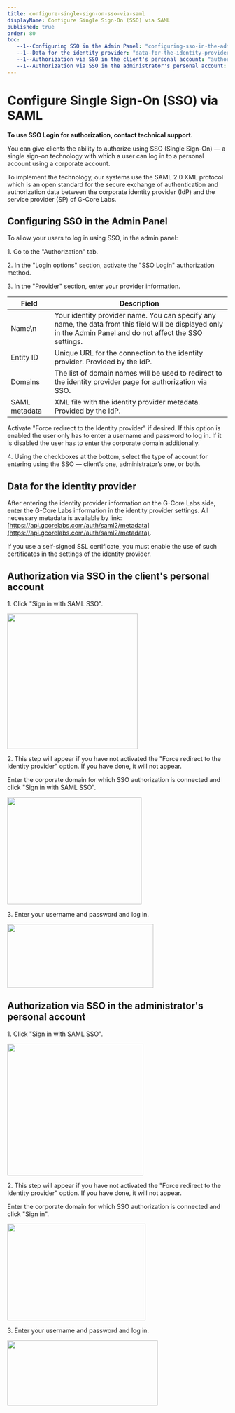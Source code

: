 ```yaml
---
title: configure-single-sign-on-sso-via-saml
displayName: Configure Single Sign-On (SSO) via SAML
published: true
order: 80
toc:
   --1--Configuring SSO in the Admin Panel: "configuring-sso-in-the-admin-panel"
   --1--Data for the identity provider: "data-for-the-identity-provider"
   --1--Authorization via SSO in the client's personal account: "authorization-via-sso-in-the-clients-personal-account"
   --1--Authorization via SSO in the administrator's personal account: "authorization-via-sso-in-the-administrators-personal-account"
---
```


# Configure Single Sign-On (SSO) via SAML

**To use SSO Login for authorization, contact technical support.**   

You can give clients the ability to authorize using SSO (Single Sign-On) — a single sign-on technology with which a user can log in to a personal account using a corporate account.

To implement the technology, our systems use the SAML 2.0 XML protocol which is an open standard for the secure exchange of authentication and authorization data between the corporate identity provider (IdP) and the service provider (SP) of G-Core Labs.

  
  
  

Configuring SSO in the Admin Panel
----------------------------------

[<img title="" src="https://assets.gcore.pro/docs/reseller-support/old-admin-panel/manuals/configure-single-sign-on-sso-via-saml/image-0.png" alt="">](https://reseller.gcorelabs.com/hc/article_attachments/4410538997393/image-0.png)To allow your users to log in using SSO, in the admin panel:

1\. Go to the "Authorization" tab.

2\. In the "Login options" section, activate the "SSO Login" authorization method.

3\. In the "Provider" section, enter your provider information.

| Field | Description                                                                                                                                  |
|-------|----------------------------------------------------------------------------------------------------------------------------------------------|
| Name\n | Your identity provider name. You can specify any name, the data from this field will be displayed only in the Admin Panel and do not affect the SSO settings. |
| Entity ID | Unique URL for the connection to the identity provider. Provided by the IdP.                                                                 |
| Domains | The list of domain names will be used to redirect to the identity provider page for authorization via SSO.                                   |
| SAML metadata | XML file with the identity provider metadata. Provided by the IdP.                                                                           |


Activate "Force redirect to the Identity provider" if desired. If this option is enabled the user only has to enter a username and password to log in. If it is disabled the user has to enter the corporate domain additionally.

4\. Using the checkboxes at the bottom, select the type of account for entering using the SSO — client’s one, administrator’s one, or both.

Data for the identity provider
------------------------------

After entering the identity provider information on the G-Core Labs side, enter the G-Core Labs information in the identity provider settings. All necessary metadata is available by link: [https://api.gcorelabs.com/auth/saml2/metadata](https://api.gcorelabs.com/auth/saml2/metadata).

If you use a self-signed SSL certificate, you must enable the use of such certificates in the settings of the identity provider.

Authorization via SSO in the client's personal account
------------------------------------------------------

1\. Click "Sign in with SAML SSO".

[<img title="" src="https://assets.gcore.pro/docs/reseller-support/old-admin-panel/manuals/configure-single-sign-on-sso-via-saml/image-7.png" alt="" width="298" height="309">](https://reseller.gcorelabs.com/hc/article_attachments/4410538999825/image-7.png)

2\. This step will appear if you have not activated the "Force redirect to the Identity provider" option. If you have done, it will not appear.

Enter the corporate domain for which SSO authorization is connected and click "Sign in with SAML SSO".

[<img title="" src="https://assets.gcore.pro/docs/reseller-support/old-admin-panel/manuals/configure-single-sign-on-sso-via-saml/image-8.png" alt="" width="307" height="245">](https://reseller.gcorelabs.com/hc/article_attachments/4410532177937/image-8.png)

3\. Enter your username and password and log in.

[<img title="" src="https://assets.gcore.pro/docs/reseller-support/old-admin-panel/manuals/configure-single-sign-on-sso-via-saml/image-9.png" alt="" width="334" height="145">](https://reseller.gcorelabs.com/hc/article_attachments/4410539000081/image-9.png)

Authorization via SSO in the administrator's personal account
-------------------------------------------------------------

1\. Click "Sign in with SAML SSO".

[<img title="" src="https://assets.gcore.pro/docs/reseller-support/old-admin-panel/manuals/configure-single-sign-on-sso-via-saml/image-4.png" alt="" width="311" height="301">](https://reseller.gcorelabs.com/hc/article_attachments/4410532177681/image-4.png)

2\. This step will appear if you have not activated the "Force redirect to the Identity provider" option. If you have done, it will not appear.

Enter the corporate domain for which SSO authorization is connected and click "Sign in".

[<img title="" src="https://assets.gcore.pro/docs/reseller-support/old-admin-panel/manuals/configure-single-sign-on-sso-via-saml/image-5.png" alt="" width="316" height="221">](https://reseller.gcorelabs.com/hc/article_attachments/4410538999569/image-5.png)

3\. Enter your username and password and log in.

[<img title="" src="https://assets.gcore.pro/docs/reseller-support/old-admin-panel/manuals/configure-single-sign-on-sso-via-saml/image-9.png" alt="" width="344" height="149">](https://reseller.gcorelabs.com/hc/article_attachments/4410539000081/image-9.png)